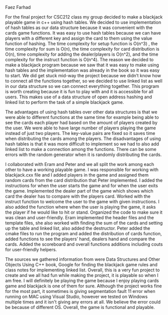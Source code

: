 Faez Farhad

  For the final project for CSC212 class my group decided to make a blackjack playable game in c++ using hash tables. We decided to use implementation of hash tables as our data structure because it was convenient with the cards game functions. It was easy to use hash tables because we can have players with a different key and assign the card to them using the value function of hashing. The time complexity for setup function is O(n^3) , the time complexity for sum is O(n),  the time complexity for card distribution is O(n),  time complexity for adding the dealer/players is O(n^2), and the time complexity for the instruct function is O(n^4). The reason we decided to make a blackjack program because we saw that it was easy to make using hash tables and the implementation was already in the book so it was easy to start. We did get stuck mid-way the project because we didn’t know how to connect all the functions together, so we decided to use linked list as well in our data structure so we can connect everything together. This program is worth creating because it is fun to play with and it is accessible for all users. This makes use of a data structure of open address hashing and linked list to perform the task of a simple blackjack game. 

  The advantages of using hash tables over other data structures is that we were able to different functions at the same time for example being able to see the cards each player had based on the amount of players created by the user. We were able to have large number of players playing the game instead of just two players. The key-value pairs are fixed so it saves time when distributing the cards among the players. The disadvantages of using hash tables is that it was more difficult to implement so we had to also add linked list to make a connection among the functions. There can be some errors with the random generator when it is randomly distributing the cards. 

 I collaborated with Eram and Peter and we all split the work among each other to have a working playable game. I was responsible for working with blackjack.cxx file and I added players in the game and assigned them random cards from the card distribution that Peter implemented. I added the instructions for when the user starts the game and for when the user exits the game. Implemented the dealer part of the game which shows which card the dealer has to compare with the players card. Worked with the instruct function to welcome the user to the game with given instructions. I also added the function where when the user is playing the game, it asks the player if he would like to hit or stand. Organized the code to make sure it was clean and user-friendly. Eram implemented the header files and the template files, she also worked with finding the sum of the cards and setting up the table and linked list, also added the destructor. Peter added the cmake files to run the program and added the distribution of cards function, added functions to see the players’ hand, dealers hand and compare the cards. Added the scoreboard and overall functions additions including couts for user-friendly helpers. 
  
 The sources we gathered information from were Data Structures and Other Objects Using C++ book, Google for finding the blackjack game rules and class notes for implementing linked list. Overall, this is a very fun project to create and we all had fun while making the project, it is playable so when I am free. I will definitely be playing the game because I enjoy playing cards game and blackjack is one of them for sure. Although the project works fine for the most part, it sometimes is giving segmentation fault 11 error when running on MAC using Visual Studio, however we tested on Windows multiple times and it isn't giving any errors at all. We believe the error could be because of different OS. Overall, the game is functional and playable. 


